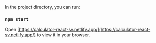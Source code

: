 In the project directory, you can run:

### `npm start`

Open [https://calculator-react-sv.netlify.app/](https://calculator-react-sv.netlify.app/) to view it in your browser.
